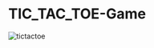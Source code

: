 # TIC_TAC_TOE-Game
![tictactoe](https://user-images.githubusercontent.com/55646472/82354148-1168d200-9a1e-11ea-8c0d-2a008f4613e2.PNG)
